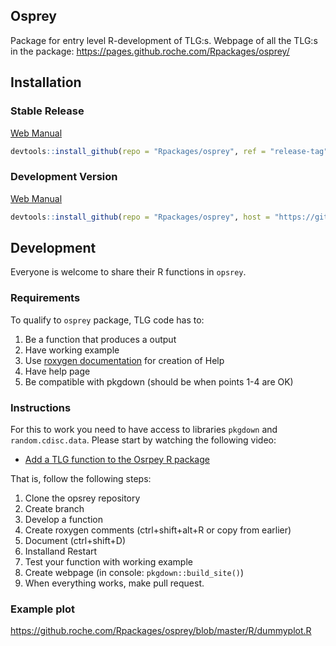 

## Osprey

Package for entry level R-development of TLG:s. Webpage of all the TLG:s in the package: https://pages.github.roche.com/Rpackages/osprey/


## Installation

### Stable Release

[Web Manual](https://pages.github.roche.com/Rpackages/osprey/)

```r
devtools::install_github(repo = "Rpackages/osprey", ref = "release-tag", host = "https://github.roche.com/api/v3")
```

### Development Version

[Web Manual](https://pages.github.roche.com/Rpackages/osprey/dev/)

```r
devtools::install_github(repo = "Rpackages/osprey", host = "https://github.roche.com/api/v3")
```
## Development

Everyone is welcome to share their R functions in `opsrey`.

### Requirements

To qualify to `osprey` package, TLG code has to:

1. Be a function that produces a output
2. Have working example 
3. Use [roxygen documentation](http://r-pkgs.had.co.nz/man.html) for creation of Help
4. Have help page 
5. Be compatible with pkgdown (should be when points 1-4 are OK)

### Instructions

For this to work you need to have access to libraries `pkgdown` and `random.cdisc.data`. Please start by watching the following video:

* [Add a TLG function to the Osrpey R package](https://streamingmedia.roche.com/media/Adding+TLG+functions+to+the+Osprey+R+package/1_4newkk7i)

That is, follow the following steps:

1. Clone the opsrey repository 
1. Create branch
1. Develop a function
1. Create roxygen comments (ctrl+shift+alt+R or copy from earlier)
1. Document (ctrl+shift+D)
1. Installand Restart
1. Test your function with working example
1. Create webpage (in console: `pkgdown::build_site()`)
1. When everything works, make pull request.

### Example plot

https://github.roche.com/Rpackages/osprey/blob/master/R/dummyplot.R


